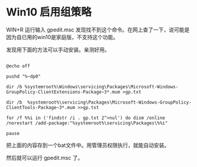 # Win10 启用组策略

WIN+R 运行输入 gpedit.msc 发现找不到这个命令。在网上查了一下，说可能是因为自已用的win10是家庭版，不支持这个功能。

发现用下面的方法可以手动安装。亲测好用。

```

@echo off

pushd "%~dp0"

dir /b %systemroot%\Windows\servicing\Packages\Microsoft-Windows-GroupPolicy-ClientExtensions-Package~3*.mum >gp.txt

dir /b  %systemroot%\servicing\Packages\Microsoft-Windows-GroupPolicy-ClientTools-Package~3*.mum >>gp.txt

for /f %%i in ('findstr /i . gp.txt 2^>nul') do dism /online /norestart /add-package:"%systemroot%\servicing\Packages\%%i"

pause

```

把上面的内容存到一个bat文件中。用管理员权限执行，就能自动安装。

然后就可以运行 gpedit.msc 了。

